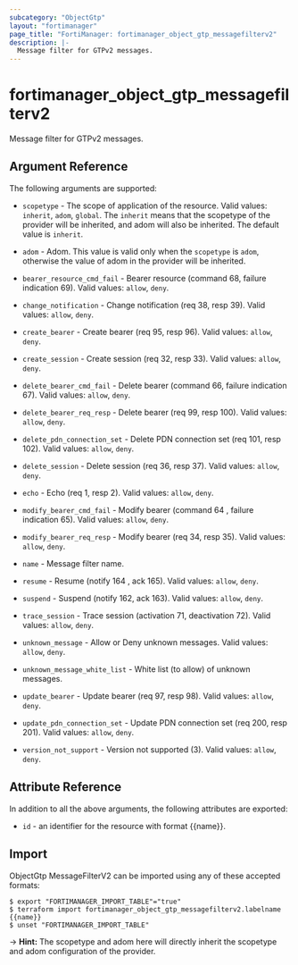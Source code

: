 ```yaml
---
subcategory: "ObjectGtp"
layout: "fortimanager"
page_title: "FortiManager: fortimanager_object_gtp_messagefilterv2"
description: |-
  Message filter for GTPv2 messages.
---
```


# fortimanager_object_gtp_messagefilterv2
Message filter for GTPv2 messages.

## Argument Reference


The following arguments are supported:

* `scopetype` - The scope of application of the resource. Valid values: `inherit`, `adom`, `global`. The `inherit` means that the scopetype of the provider will be inherited, and adom will also be inherited. The default value is `inherit`.
* `adom` - Adom. This value is valid only when the `scopetype` is `adom`, otherwise the value of adom in the provider will be inherited.

* `bearer_resource_cmd_fail` - Bearer resource (command 68, failure indication 69). Valid values: `allow`, `deny`.

* `change_notification` - Change notification (req 38, resp 39). Valid values: `allow`, `deny`.

* `create_bearer` - Create bearer (req 95, resp 96). Valid values: `allow`, `deny`.

* `create_session` - Create session (req 32, resp 33). Valid values: `allow`, `deny`.

* `delete_bearer_cmd_fail` - Delete bearer (command 66, failure indication 67). Valid values: `allow`, `deny`.

* `delete_bearer_req_resp` - Delete bearer (req 99, resp 100). Valid values: `allow`, `deny`.

* `delete_pdn_connection_set` - Delete PDN connection set (req 101, resp 102). Valid values: `allow`, `deny`.

* `delete_session` - Delete session (req 36, resp 37). Valid values: `allow`, `deny`.

* `echo` - Echo (req 1, resp 2). Valid values: `allow`, `deny`.

* `modify_bearer_cmd_fail` - Modify bearer (command 64 , failure indication 65). Valid values: `allow`, `deny`.

* `modify_bearer_req_resp` - Modify bearer (req 34, resp 35). Valid values: `allow`, `deny`.

* `name` - Message filter name.
* `resume` - Resume (notify 164 , ack 165). Valid values: `allow`, `deny`.

* `suspend` - Suspend (notify 162, ack 163). Valid values: `allow`, `deny`.

* `trace_session` - Trace session (activation 71, deactivation 72). Valid values: `allow`, `deny`.

* `unknown_message` - Allow or Deny unknown messages. Valid values: `allow`, `deny`.

* `unknown_message_white_list` - White list (to allow) of unknown messages.
* `update_bearer` - Update bearer (req 97, resp 98). Valid values: `allow`, `deny`.

* `update_pdn_connection_set` - Update PDN connection set (req 200, resp 201). Valid values: `allow`, `deny`.

* `version_not_support` - Version not supported (3). Valid values: `allow`, `deny`.



## Attribute Reference

In addition to all the above arguments, the following attributes are exported:
* `id` - an identifier for the resource with format {{name}}.

## Import

ObjectGtp MessageFilterV2 can be imported using any of these accepted formats:
```
$ export "FORTIMANAGER_IMPORT_TABLE"="true"
$ terraform import fortimanager_object_gtp_messagefilterv2.labelname {{name}}
$ unset "FORTIMANAGER_IMPORT_TABLE"
```
-> **Hint:** The scopetype and adom here will directly inherit the scopetype and adom configuration of the provider.
